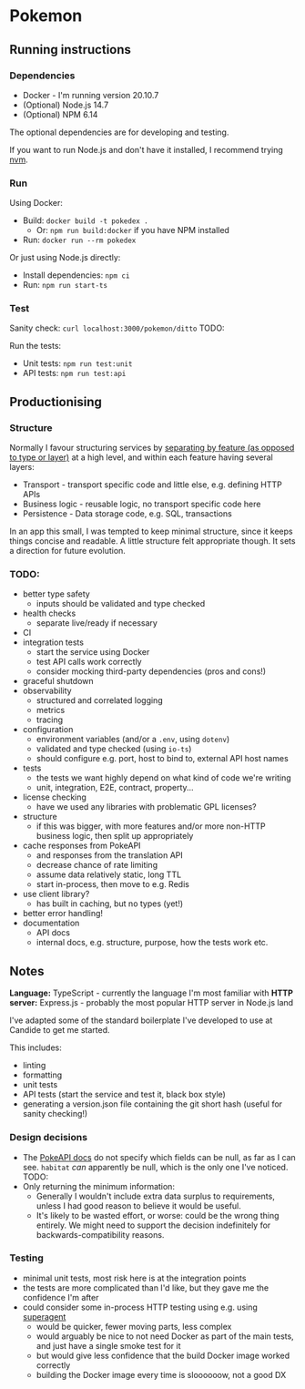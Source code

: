 # Pokemon

## Running instructions

### Dependencies

- Docker - I'm running version 20.10.7
- (Optional) Node.js 14.7
- (Optional) NPM 6.14

The optional dependencies are for developing and testing.

If you want to run Node.js and don't have it installed, I recommend trying [nvm](https://github.com/nvm-sh/nvm).

### Run

Using Docker:

- Build: `docker build -t pokedex .`
  - Or: `npm run build:docker` if you have NPM installed
- Run: `docker run --rm pokedex`

Or just using Node.js directly:

- Install dependencies: `npm ci`
- Run: `npm run start-ts`

### Test

Sanity check: `curl localhost:3000/pokemon/ditto` TODO:

Run the tests:

- Unit tests: `npm run test:unit`
- API tests: `npm run test:api`

## Productionising

### Structure

Normally I favour structuring services by [separating by feature (as opposed to type or layer)](https://phauer.com/2020/package-by-feature/) at a high level, and within each feature having several layers:

- Transport - transport specific code and little else, e.g. defining HTTP APIs
- Business logic - reusable logic, no transport specific code here
- Persistence - Data storage code, e.g. SQL, transactions

In an app this small, I was tempted to keep minimal structure, since it keeps things concise and readable. A little structure felt appropriate though. It sets a direction for future evolution.

### TODO:

- better type safety
  - inputs should be validated and type checked
- health checks
  - separate live/ready if necessary
- CI
- integration tests
  - start the service using Docker
  - test API calls work correctly
  - consider mocking third-party dependencies (pros and cons!)
- graceful shutdown
- observability
  - structured and correlated logging
  - metrics
  - tracing
- configuration
  - environment variables (and/or a `.env`, using `dotenv`)
  - validated and type checked (using `io-ts`)
  - should configure e.g. port, host to bind to, external API host names
- tests
  - the tests we want highly depend on what kind of code we're writing
  - unit, integration, E2E, contract, property...
- license checking
  - have we used any libraries with problematic GPL licenses?
- structure
  - if this was bigger, with more features and/or more non-HTTP business logic, then split up appropriately
- cache responses from PokeAPI
  - and responses from the translation API
  - decrease chance of rate limiting
  - assume data relatively static, long TTL
  - start in-process, then move to e.g. Redis
- use client library?
  - has built in caching, but no types (yet!)
- better error handling!
- documentation
  - API docs
  - internal docs, e.g. structure, purpose, how the tests work etc.

## Notes

**Language:** TypeScript - currently the language I'm most familiar with
**HTTP server:** Express.js - probably the most popular HTTP server in Node.js land

I've adapted some of the standard boilerplate I've developed to use at Candide to get me started.

This includes:

- linting
- formatting
- unit tests
- API tests (start the service and test it, black box style)
- generating a version.json file containing the git short hash (useful for sanity checking!)

### Design decisions

- The [PokeAPI docs](https://pokeapi.co/docs/v2) do not specify which fields can be null, as far as I can see. `habitat` _can_ apparently be null, which is the only one I've noticed. TODO:
- Only returning the minimum information:
  - Generally I wouldn't include extra data surplus to requirements, unless I had good reason to believe it would be useful.
  - It's likely to be wasted effort, or worse: could be the wrong thing entirely. We might need to support the decision indefinitely for backwards-compatibility reasons.

### Testing

- minimal unit tests, most risk here is at the integration points
- the tests are more complicated than I'd like, but they gave me the confidence I'm after
- could consider some in-process HTTP testing using e.g. using [superagent](https://www.npmjs.com/package/supertest)
  - would be quicker, fewer moving parts, less complex
  - would arguably be nice to not need Docker as part of the main tests, and just have a single smoke test for it
  - but would give less confidence that the build Docker image worked correctly
  - building the Docker image every time is sloooooow, not a good DX
